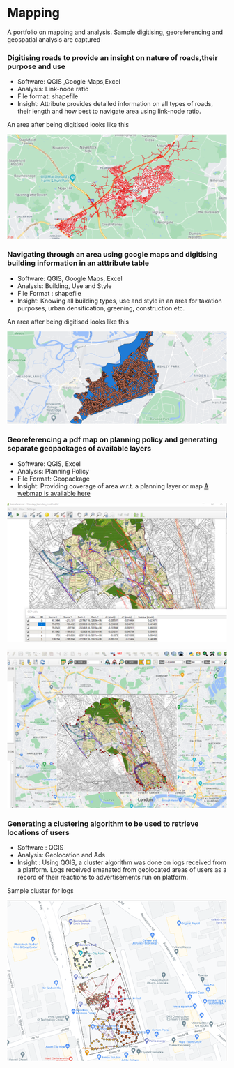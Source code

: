 # Mapping
A portfolio on mapping and analysis. Sample digitising, georeferencing and geospatial analysis are captured


### Digitising roads to provide an insight on nature of roads,their purpose  and use
 
 - Software: QGIS ,Google Maps,Excel
 - Analysis: Link-node ratio
 - File format: shapefile
 - Insight: Attribute provides detailed information on all types of roads, their length and how best to navigate area using link-node ratio.

An area after being digitised looks like this 

 ![](https://github.com/kof1nti/Mapping/blob/main/road%20.png)


 ### Navigating through an area using google maps and digitising building information in an atttribute table
- Software: QGIS, Google Maps, Excel
- Analysis:  Building, Use and Style
- File Format : shapefile
- Insight: Knowing all building types, use and style in an area for taxation purposes, urban densification, greening, construction etc. 

An area after being digitised looks like this

![](https://github.com/kof1nti/Mapping/blob/main/building.png)


### Georeferencing a pdf map on planning policy and generating separate geopackages of available layers 
- Software: QGIS, Excel
- Analysis: Planning Policy
- File Format: Geopackage
- Insight: Providing coverage of area w.r.t. a planning layer or map
[A webmap is available here](https://kof1nti.github.io/planpol/)
 
![](https://github.com/kof1nti/Mapping/blob/main/georef.png)



![](https://github.com/kof1nti/Mapping/blob/main/georef_2.png)



### Generating a clustering algorithm to be used to retrieve locations of users
- Software : QGIS
- Analysis: Geolocation and Ads
- Insight : Using QGIS, a cluster algorithm was done on logs received from a platform. Logs received emanated from geolocated areas of users as a record of their reactions to  advertisements run on platform. 

Sample cluster for logs

![](https://github.com/kof1nti/Mapping/blob/main/kmeans%20clustering.png)
